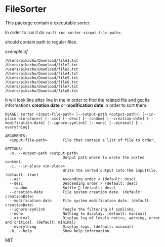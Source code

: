 # FileSorter

This package contain a executable sorter.

In order to run it do `swift run sorter <input-file-path>`.

__<input-file-path>__ should contain path to regular files.

*exemple of <input-file-path>*
```
/Users/pikachu/Download/file1.txt
/Users/pikachu/Download/file2.txt
/Users/pikachu/Download/file3.txt
/Users/pikachu/Download/file4.txt
/Users/pikachu/Download/file5.txt
/Users/pikachu/Download/file6.txt
/Users/pikachu/Download/file7.txt
/Users/pikachu/Download/file8.txt
```

It will look line after line in the __<input-file-path>__ in order to find the related file and get its informations **creation date** or **modification date** in order to sort them.

```
USAGE: sorter <input-file-path> [--output-path <output-path>] [--in-place <in-place>] [--asc] [--desc] [--random] [--creation-date] [--modification-date] [--ignore-symlink] [--none] [--minimal] [--everything]

ARGUMENTS:
  <input-file-path>       File that contain a list of file to order.

OPTIONS:
  -o, --output-path <output-path>
                          Output path where to wrote the sorted content.
  -i, --in-place <in-place>
                          Write the sorted output into the inputFile. (default: true)
  --asc                   Ascending order < (default: desc)
  --desc                  Descending order > (default: desc)
  --random                Suffle 🎲 (default: desc)
  --creation-date         File system creation date. (default: creationDate)
  --modification-date     File system modification date. (default: creationDate)
  --ignore-symlink        Toggle the filtering of symlinks.
  --none                  Nothing to display. (default: minimal)
  --minimal               Display log of levels notice, warning, error and critical. (default: minimal)
  --everything            Display logs. (default: minimal)
  -h, --help              Show help information.
```

MIT
